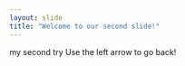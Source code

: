 ```yaml
---
layout: slide
title: "Welcome to our second slide!"
---
```

my second try
Use the left arrow to go back!
